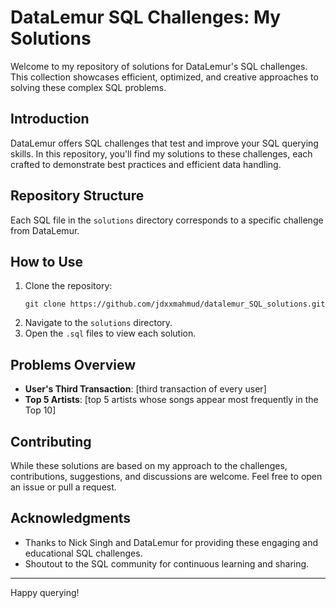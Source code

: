 # DataLemur SQL Challenges: My Solutions

Welcome to my repository of solutions for DataLemur's SQL challenges. This collection showcases efficient, optimized, and creative approaches to solving these complex SQL problems.

## Introduction

DataLemur offers SQL challenges that test and improve your SQL querying skills. In this repository, you'll find my solutions to these challenges, each crafted to demonstrate best practices and efficient data handling.

## Repository Structure


Each SQL file in the `solutions` directory corresponds to a specific challenge from DataLemur.

## How to Use

1. Clone the repository:
   ```
   git clone https://github.com/jdxxmahmud/datalemur_SQL_solutions.git
   ```
2. Navigate to the `solutions` directory.
3. Open the `.sql` files to view each solution.

## Problems Overview

- **User's Third Transaction**: [third transaction of every user]
- **Top 5 Artists**: [top 5 artists whose songs appear most frequently in the Top 10]

## Contributing

While these solutions are based on my approach to the challenges, contributions, suggestions, and discussions are welcome. Feel free to open an issue or pull a request.


## Acknowledgments

- Thanks to Nick Singh and DataLemur for providing these engaging and educational SQL challenges.
- Shoutout to the SQL community for continuous learning and sharing.

---

Happy querying!
